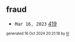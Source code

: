 ## fraud


* <code>Mar 16, 2023</code> [419](2023-03-16T08-28-05-419.md)

<sup><sub>generated 16 Oct 2024 20:21:18 by <a href='https://github.com/senorprogrammer/til'>til</a></sub></sup>
